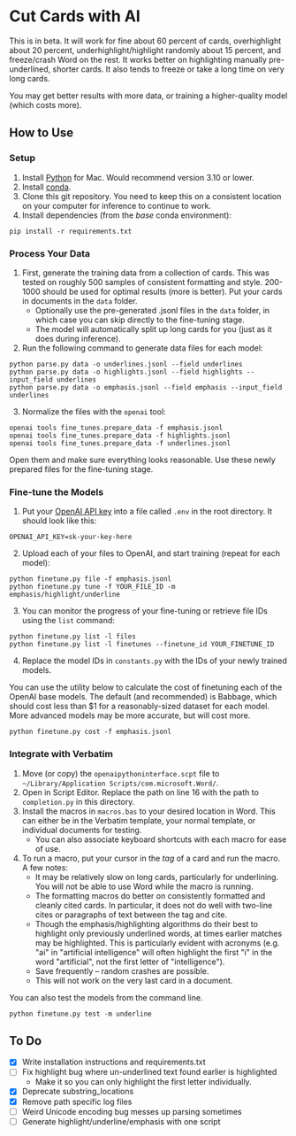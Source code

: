 # Cut Cards with AI

This is in beta. It will work for fine about 60 percent of cards, overhighlight about 20 percent, underhighlight/highlight randomly about 15 percent, and freeze/crash Word on the rest. It works better on highlighting manually pre-underlined, shorter cards. It also tends to freeze or take a long time on very long cards.

You may get better results with more data, or training a higher-quality model (which costs more).
## How to Use
### Setup
1. Install [Python](https://www.python.org/downloads/macos/) for Mac. Would recommend version 3.10 or lower.
2. Install [conda](https://docs.anaconda.com/anaconda/install/mac-os/).
3. Clone this git repository. You need to keep this on a consistent location on your computer for inference to continue to work.
4. Install dependencies (from the *base* conda environment):
```
pip install -r requirements.txt
```

### Process Your Data
1. First, generate the training data from a collection of cards. This was tested on roughly 500 samples of consistent formatting and style. 200-1000 should be used for optimal results (more is better). Put your cards in documents in the `data` folder.
    - Optionally use the pre-generated .jsonl files in the `data` folder, in which case you can skip directly to the fine-tuning stage.
    - The model will automatically split up long cards for you (just as it does during inference).
2. Run the following command to generate data files for each model:
```
python parse.py data -o underlines.jsonl --field underlines
python parse.py data -o highlights.jsonl --field highlights --input_field underlines
python parse.py data -o emphasis.jsonl --field emphasis --input_field underlines
```
3. Normalize the files with the `openai` tool:
```
openai tools fine_tunes.prepare_data -f emphasis.jsonl
openai tools fine_tunes.prepare_data -f highlights.jsonl
openai tools fine_tunes.prepare_data -f underlines.jsonl
```
Open them and make sure everything looks reasonable. Use these newly prepared files for the fine-tuning stage.

### Fine-tune the Models
1. Put your [OpenAI API key](https://help.openai.com/en/articles/4936850-where-do-i-find-my-secret-api-key) into a file called `.env` in the root directory. It should look like this:
```
OPENAI_API_KEY=sk-your-key-here
```
2. Upload each of your files to OpenAI, and start training (repeat for each model):
```
python finetune.py file -f emphasis.jsonl
python finetune.py tune -f YOUR_FILE_ID -m emphasis/highlight/underline
```
3. You can monitor the progress of your fine-tuning or retrieve file IDs using the `list` command:
```
python finetune.py list -l files
python finetune.py list -l finetunes --finetune_id YOUR_FINETUNE_ID
```
4. Replace the model IDs in `constants.py` with the IDs of your newly trained models.

You can use the utility below to calculate the cost of finetuning each of the OpenAI base models. The default (and recommended) is Babbage, which should cost less than $1 for a reasonably-sized dataset for each model. More advanced models may be more accurate, but will cost more.
```
python finetune.py cost -f emphasis.jsonl
```

### Integrate with Verbatim
1. Move (or copy) the `openaipythoninterface.scpt` file to `~/Library/Application Scripts/com.microsoft.Word/`. 
2. Open in Script Editor. Replace the path on line 16 with the path to `completion.py` in this directory.
3. Install the macros in `macros.bas` to your desired location in Word. This can either be in the Verbatim template, your normal template, or individual documents for testing.
    - You can also associate keyboard shortcuts with each macro for ease of use.
4. To run a macro, put your cursor in the *tag* of a card and run the macro. A few notes:
    - It may be relatively slow on long cards, particularly for underlining. You will not be able to use Word while the macro is running.
    - The formatting macros do better on consistently formatted and cleanly cited cards. In particular, it does not do well with two-line cites or paragraphs of text between the tag and cite.
    - Though the emphasis/highlighting algorithms do their best to highlight only previously underlined words, at times earlier matches may be highlighted. This is particularly evident with acronyms (e.g. "ai" in "artificial intelligence" will often highlight the first "i" in the word "artificial", not the first letter of "intelligence").
    - Save frequently – random crashes are possible.
    - This will not work on the very last card in a document.

You can also test the models from the command line.
```
python finetune.py test -m underline
```

## To Do
- [x] Write installation instructions and requirements.txt
- [ ] Fix highlight bug where un-underlined text found earlier is highlighted
  - Make it so you can only highlight the first letter individually.
- [x] Deprecate substring_locations
- [x] Remove path specific log files
- [ ] Weird Unicode encoding bug messes up parsing sometimes
- [ ] Generate highlight/underline/emphasis with one script